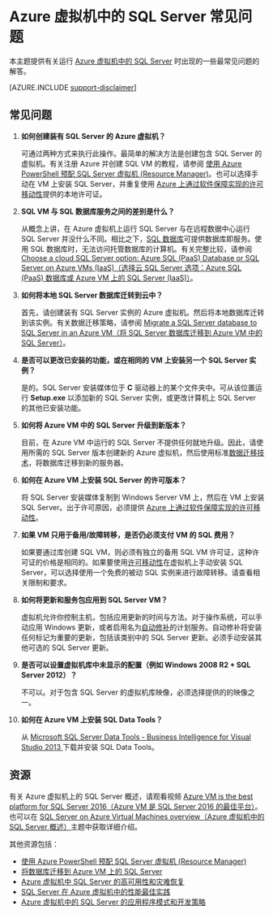 <properties
	pageTitle="Azure 虚拟机中的 SQL Server 常见问题 | Azure"
	description="本文提供有关运行 Azure VM 中的 SQL Server 时遇到的常见问题的解答。"
	services="virtual-machines-windows"
	documentationCenter=""
	authors="v-shysun"
	manager="msmets"
	editor=""
	tags="azure-service-management"/>

<tags
	ms.service="virtual-machines-windows"
	ms.date="04/27/2016"
	wacn.date="06/13/2016"/>

# Azure 虚拟机中的 SQL Server 常见问题

本主题提供有关运行 [Azure 虚拟机中的 SQL Server](/home/features/virtual-machines#virtual-machine-SQLserver) 时出现的一些最常见问题的解答。

[AZURE.INCLUDE [support-disclaimer](../includes/support-disclaimer.md)]

## 常见问题

1. **如何创建装有 SQL Server 的 Azure 虚拟机？**

	可通过两种方式来执行此操作。最简单的解决方法是创建包含 SQL Server 的虚拟机。有关注册 Azure 并创建 SQL VM 的教程，请参阅 [使用 Azure PowerShell 预配 SQL Server 虚拟机 (Resource Manager)](/documentation/articles/virtual-machines-windows-ps-sql-create/)。也可以选择手动在 VM 上安装 SQL Server，并重复使用 [Azure 上通过软件保障实现的许可移动性](/pricing/license-mobility/)提供的本地许可证。

1. **SQL VM 与 SQL 数据库服务之间的差别是什么？**

	从概念上讲，在 Azure 虚拟机上运行 SQL Server 与在远程数据中心运行 SQL Server 并没什么不同。相比之下，[SQL 数据库](/documentation/articles/sql-database-technical-overview/)可提供数据库即服务。使用 SQL 数据库时，无法访问托管数据库的计算机。有关完整比较，请参阅 [Choose a cloud SQL Server option: Azure SQL (PaaS) Database or SQL Server on Azure VMs (IaaS)（选择云 SQL Server 选项：Azure SQL (PaaS) 数据库或 Azure VM 上的 SQL Server (IaaS)）](/documentation/articles/data-management-azure-sql-database-and-sql-server-iaas/)。

1. **如何将本地 SQL Server 数据库迁转到云中？**

	首先，请创建装有 SQL Server 实例的 Azure 虚拟机。然后将本地数据库迁转到该实例。有关数据迁移策略，请参阅 [Migrate a SQL Server database to SQL Server in an Azure VM（将 SQL Server 数据库迁移到 Azure VM 中的 SQL Server）](/documentation/articles/virtual-machines-windows-migrate-sql/)。

2. **是否可以更改已安装的功能，或在相同的 VM 上安装另一个 SQL Server 实例？**

	是的。SQL Server 安装媒体位于 **C** 驱动器上的某个文件夹中。可从该位置运行 **Setup.exe** 以添加新的 SQL Server 实例，或更改计算机上 SQL Server 的其他已安装功能。

3. **如何将 Azure VM 中的 SQL Server 升级到新版本？**

	目前，在 Azure VM 中运行的 SQL Server 不提供任何就地升级。因此，请使用所需的 SQL Server 版本创建新的 Azure 虚拟机，然后使用标准[数据迁移技术](/documentation/articles/virtual-machines-windows-migrate-sql/)，将数据库迁移到新的服务器。

4. **如何在 Azure VM 上安装 SQL Server 的许可版本？**

	将 SQL Server 安装媒体复制到 Windows Server VM 上，然后在 VM 上安装 SQL Server。出于许可原因，必须提供 [Azure 上通过软件保障实现的许可移动性](/pricing/license-mobility/)。

5. **如果 VM 只用于备用/故障转移，是否仍必须支付 VM 的 SQL 费用？**

	如果要通过库创建 SQL VM，则必须有独立的备用 SQL VM 许可证，这种许可证的价格是相同的。如果要使用[许可移动性](/pricing/license-mobility/)在虚拟机上手动安装 SQL Server，可以选择使用一个免费的被动 SQL 实例来进行故障转移。请查看相关限制和要求。

6. **如何将更新和服务包应用到 SQL Server VM？**

	虚拟机允许你控制主机，包括应用更新的时间与方法。对于操作系统，可以手动应用 Windows 更新，或者启用名为[自动修补](/documentation/articles/virtual-machines-windows-classic-sql-automated-patching/)的计划服务。自动修补将安装任何标记为重要的更新，包括该类别中的 SQL Server 更新。必须手动安装其他可选的 SQL Server 更新。

7. **是否可以设置虚拟机库中未显示的配置（例如 Windows 2008 R2 + SQL Server 2012）？**

	不可以。对于包含 SQL Server 的虚拟机库映像，必须选择提供的的映像之一。

9. **如何在 Azure VM 上安装 SQL Data Tools？**

	从 [Microsoft SQL Server Data Tools - Business Intelligence for Visual Studio 2013 ](https://www.microsoft.com/zh-cn/download/details.aspx?id=42313) 下载并安装 SQL Data Tools。

## 资源

有关 Azure 虚拟机上的 SQL Server 概述，请观看视频 [Azure VM is the best platform for SQL Server 2016（Azure VM 是 SQL Server 2016 的最佳平台）](https://channel9.msdn.com/Events/DataDriven/SQLServer2016/Azure-VM-is-the-best-platform-for-SQL-Server-2016)。也可以在 [SQL Server on Azure Virtual Machines overview（Azure 虚拟机中的 SQL Server 概述）](/documentation/articles/virtual-machines-windows-sql-server-iaas-overview/)主题中获取详细介绍。

其他资源包括：

- [使用 Azure PowerShell 预配 SQL Server 虚拟机 (Resource Manager)](/documentation/articles/virtual-machines-windows-ps-sql-create/)
- [将数据库迁移到 Azure VM 上的 SQL Server](/documentation/articles/virtual-machines-windows-migrate-sql/)
- [Azure 虚拟机中 SQL Server 的高可用性和灾难恢复](/documentation/articles/virtual-machines-windows-sql-high-availability-dr/)
- [SQL Server 在 Azure 虚拟机中的性能最佳实践](/documentation/articles/virtual-machines-windows-sql-performance/)
- [Azure 虚拟机中的 SQL Server 的应用程序模式和开发策略](/documentation/articles/virtual-machines-windows-sql-server-app-patterns-dev-strategies/)

<!---HONumber=Mooncake_0606_2016-->